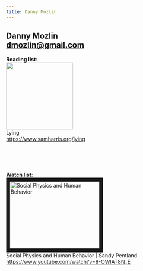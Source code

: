 ```yaml
---
title: Danny Mozlin
---
```


Danny Mozlin  
dmozlin@gmail.com  
-------------------------------------------------------------------------------------------------------------------------

**Reading list**:  
<a href="https://www.samharris.org/lying"><img src="https://www.samharris.org/images/made/images/uploads/lying-big-cover_900_1360_s@2x.png" width="180" /></a>  
Lying</br>
<https://www.samharris.org/lying>



</br></br></br>


**Watch list**:  
<a href="http://www.youtube.com/watch?feature=player_embedded&v=8-OWlAT8N_E" target="_blank"><img src="http://img.youtube.com/vi/8-OWlAT8N_E/0.jpg" 
alt="Social Physics and Human Behavior" width="241" height="180" border="10" /></a>  
Social Physics and Human Behavior | Sandy Pentland</br>
<https://www.youtube.com/watch?v=8-OWlAT8N_E>

